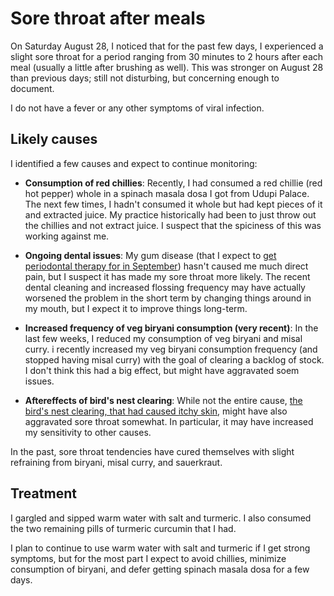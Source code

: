 # Sore throat after meals

On Saturday August 28, I noticed that for the past few days, I
experienced a slight sore throat for a period ranging from 30 minutes
to 2 hours after each meal (usually a little after brushing as
well). This was stronger on August 28 than previous days; still not
disturbing, but concerning enough to document.

I do not have a fever or any other symptoms of viral infection.

## Likely causes

I identified a few causes and expect to continue monitoring:

* **Consumption of red chillies**: Recently, I had consumed a red
    chillie (red hot pepper) whole in a spinach masala dosa I got from
    Udupi Palace. The next few times, I hadn't consumed it whole but
    had kept pieces of it and extracted juice. My practice
    historically had been to just throw out the chillies and not
    extract juice. I suspect that the spiciness of this was working against me.

* **Ongoing dental issues**: My gum disease (that I expect to [get
    periodontal therapy for in
    September](2021-08-11-dental-cleaning-trip.md)) hasn't caused me
    much direct pain, but I suspect it has made my sore throat more
    likely. The recent dental cleaning and increased flossing
    frequency may have actually worsened the problem in the short term
    by changing things around in my mouth, but I expect it to improve
    things long-term.

* **Increased frequency of veg biryani consumption (very recent)**: In
    the last few weeks, I reduced my consumption of veg biryani and
    misal curry. i recently increased my veg biryani consumption
    frequency (and stopped having misal curry) with the goal of
    clearing a backlog of stock. I don't think this had a big effect,
    but might have aggravated soem issues.

* **Aftereffects of bird's nest clearing**: While not the entire
    cause, [the bird's nest clearing, that had caused itchy
    skin](2021-08-22-fever-and-rash.md), might have also aggravated
    sore throat somewhat. In particular, it may have increased my
    sensitivity to other causes.

In the past, sore throat tendencies have cured themselves with slight
refraining from biryani, misal curry, and sauerkraut.

## Treatment

I gargled and sipped warm water with salt and turmeric. I also
consumed the two remaining pills of turmeric curcumin that I had.

I plan to continue to use warm water with salt and turmeric if I get
strong symptoms, but for the most part I expect to avoid chillies,
minimize consumption of biryani, and defer getting spinach masala dosa
for a few days.
